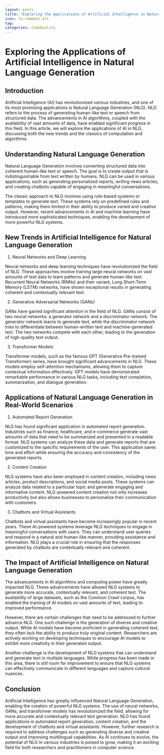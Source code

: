```yaml
---
layout: posts
title: "Exploring the Applications of Artificial Intelligence in Natural Language Generation"
icon: fa-comment-alt
tag:      
categories: CodeQuality
---
```



# Exploring the Applications of Artificial Intelligence in Natural Language Generation

## Introduction

Artificial Intelligence (AI) has revolutionized various industries, and one of its most promising applications is Natural Language Generation (NLG). NLG refers to the process of generating human-like text or speech from structured data. The advancements in AI algorithms, coupled with the availability of vast amounts of data, have enabled significant progress in this field. In this article, we will explore the applications of AI in NLG, discussing both the new trends and the classics of computation and algorithms.

## Understanding Natural Language Generation

Natural Language Generation involves converting structured data into coherent human-like text or speech. The goal is to create output that is indistinguishable from text written by humans. NLG can be used in various applications, such as generating personalized reports, writing news articles, and creating chatbots capable of engaging in meaningful conversations.

The classic approach to NLG involves using rule-based systems or templates to generate text. These systems rely on predefined rules and patterns, making them limited in their ability to produce varied and creative output. However, recent advancements in AI and machine learning have introduced more sophisticated techniques, enabling the development of more powerful NLG systems.

## New Trends in Artificial Intelligence for Natural Language Generation

1. Neural Networks and Deep Learning

Neural networks and deep learning techniques have revolutionized the field of NLG. These approaches involve training large neural networks on vast amounts of text data to learn patterns and generate human-like text. Recurrent Neural Networks (RNNs) and their variant, Long Short-Term Memory (LSTM) networks, have shown exceptional results in generating coherent and contextually relevant text.

2. Generative Adversarial Networks (GANs)

GANs have gained significant attention in the field of NLG. GANs consist of two neural networks: a generator network and a discriminator network. The generator network learns to generate text, while the discriminator network tries to differentiate between human-written text and machine-generated text. The two networks compete with each other, leading to the generation of high-quality text output.

3. Transformer Models

Transformer models, such as the famous GPT (Generative Pre-trained Transformer) series, have brought significant advancements in NLG. These models employ self-attention mechanisms, allowing them to capture contextual information effectively. GPT models have demonstrated remarkable performance in various NLG tasks, including text completion, summarization, and dialogue generation.

## Applications of Natural Language Generation in Real-World Scenarios

1. Automated Report Generation

NLG has found significant application in automated report generation. Industries such as finance, healthcare, and e-commerce generate vast amounts of data that need to be summarized and presented in a readable format. NLG systems can analyze these data and generate reports that are customized to the specific requirements of the user. This application saves time and effort while ensuring the accuracy and consistency of the generated reports.

2. Content Creation

NLG systems have also been employed in content creation, including news articles, product descriptions, and social media posts. These systems can analyze data related to a particular topic and generate engaging and informative content. NLG-powered content creation not only increases productivity but also allows businesses to personalize their communication with customers.

3. Chatbots and Virtual Assistants

Chatbots and virtual assistants have become increasingly popular in recent years. These AI-powered systems leverage NLG techniques to engage in meaningful conversations with users. They can understand user queries and respond in a natural and human-like manner, providing assistance and information. NLG plays a crucial role in ensuring that the responses generated by chatbots are contextually relevant and coherent.

## The Impact of Artificial Intelligence on Natural Language Generation

The advancements in AI algorithms and computing power have greatly impacted NLG. These advancements have allowed NLG systems to generate more accurate, contextually relevant, and coherent text. The availability of large datasets, such as the Common Crawl corpus, has enabled the training of AI models on vast amounts of text, leading to improved performance.

However, there are certain challenges that need to be addressed to further advance NLG. One such challenge is the generation of diverse and creative output. While AI models have become proficient in generating coherent text, they often lack the ability to produce truly original content. Researchers are actively working on developing techniques to encourage AI models to exhibit more creativity in their generated output.

Another challenge is the development of NLG systems that can understand and generate text in multiple languages. While progress has been made in this area, there is still room for improvement to ensure that NLG systems can effectively communicate in different languages and capture cultural nuances.

## Conclusion

Artificial Intelligence has greatly influenced Natural Language Generation, enabling the creation of powerful NLG systems. The use of neural networks, GANs, and transformer models has revolutionized the field, allowing for more accurate and contextually relevant text generation. NLG has found applications in automated report generation, content creation, and the development of chatbots and virtual assistants. However, further research is required to address challenges such as generating diverse and creative output and improving multilingual capabilities. As AI continues to evolve, the potential of NLG in various industries is poised to grow, making it an exciting field for both researchers and practitioners in computer science.